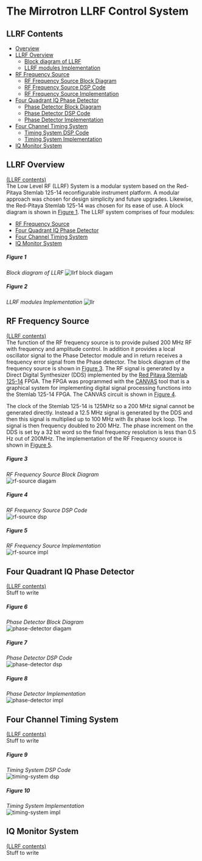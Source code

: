 # The Mirrotron LLRF Control System
## LLRF Contents
* [Overview](README.md)
* [LLRF Overview](#overview)
    - [Block diagram of LLRF](#figure-1)
    - [LLRF modules Implementation](#figure-2)
* [RF Frequency Source](#rf-frequency-source)
    - [RF Frequency Source Block Diagram](#figure-3)
    - [RF Frequency Source DSP Code](#figure-4)
    - [RF Frequency Source Implementation](#figure-5)
* [Four Quadrant IQ Phase Detector](#four-quadrant-iq-phase-detector)
    - [Phase Detector Block Diagram](#figure-6)
    - [Phase Detector DSP Code](#figure-7)
    - [Phase Detector Implementation](#figure-8)
* [Four Channel Timing System](#four-channel-timing-system)
    - [Timing System DSP Code](#figure-9)
    - [Timing System Implementation](#figure-10)
* [IQ Monitor System](#iq-monitor-system)

## LLRF Overview
[(LLRF contents)](#llrf-contents)<br>
The Low Level RF (LLRF) System is a modular system based on the Red-Pitaya Stemlab 125-14 reconfigurable instrument platform. A modular approach was chosen for design simplicity and future upgrades. Likewise, the Red-Pitaya Stemlab 125-14 was chosen for its ease of use. A block diagram is shown in [Figure 1](#figure-1). The LLRF system comprises of four modules:
- [RF Frequency Source](#rf-frequency-source)
- [Four Quadrant IQ Phase Detector](#four-quadrant-iq-phase-detector)
- [Four Channel Timing System](#four-channel-timing-system)
- [IQ Monitor System](#iq-monitor-system)

##### Figure 1 #####
*Block diagram of LLRF*
![llrf block diagam](images/LlrfFPDiagram.png)

##### Figure 2 #####
*LLRF modules Implementation*
![llr](images/llrf.jpg)

## RF Frequency Source
[(LLRF contents)](#llrf-contents)<br>
The function of the RF frequency source is to provide pulsed 200 MHz RF with frequency and amplitude control. In addition it provides a local oscillator signal to the Phase Detector module and in return receives a frequency error signal from the Phase detector. The block diagram of the frequency source is shown in [Figure 3](#figure-3). The RF signal is generated by a Direct Digital Synthesizer (DDS) implemented by the [Red Pitaya Stemlab 125-14](https://redpitaya.com/stemlab-125-14/) FPGA. The FPGA was programmed with the [CANVAS](https://content.redpitaya.com/blog/canvas-a-free-graphical-dsp-design-tool-for-red-pitayas-fpga) tool that is a graphical system for implementing digital signal processing functions into the Stemlab 125-14 FPGA. The CANVAS circuit is shown in [Figure 4](#figure-4).

The clock of the Stemlab 125-14 is 125MHz so a 200 MHz signal cannot be generated directly. Instead a 12.5 MHz signal is generated by the DDS and then this signal is multiplied up to 100 MHz with 8x phase lock loop. The signal is then frequency doubled to 200 MHz. The phase increment on the DDS is set by a 32 bit word so the final frequency resolution is less than 0.5 Hz out of 200MHz. The implementation of the RF Frequency source is shown in [Figure 5](#figure-5).
##### Figure 3 #####
*RF Frequency Source Block Diagram*<br>
![rf-source diagam](images/LLRF-Freq-Source.png)

##### Figure 4 #####
*RF Frequency Source DSP Code*<br>
![rf-source dsp](images/mirrotron-rf-src.png)

##### Figure 5 #####
*RF Frequency Source Implementation*<br>
![rf-source impl](images/freq-src.jpg)

## Four Quadrant IQ Phase Detector
[(LLRF contents)](#llrf-contents)<br>
Stuff to write
##### Figure 6 #####
*Phase Detector Block Diagram*<br>
![phase-detector diagam](images/LLRF-Phase-Detector.png)

##### Figure 7 #####
*Phase Detector DSP Code*<br>
![phase-detector dsp](images/mirrotron-phase-detector.png)

##### Figure 8 #####
*Phase Detector Implementation*<br>
![phase-detector impl](images/phase-detector.jpg)

## Four Channel Timing System
[(LLRF contents)](#llrf-contents)<br>
Stuff to write
##### Figure 9 #####
*Timing System DSP Code*<br>
![timing-system dsp](images/mirrotron-timing.png)

##### Figure 10 #####
*Timing System Implementation*<br>
![timing-system impl](images/timer.jpg)

## IQ Monitor System
[(LLRF contents)](#llrf-contents)<br>
Stuff to write
